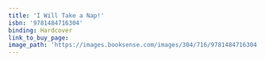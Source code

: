 ```yaml
---
title: 'I Will Take a Nap!'
isbn: '9781484716304'
binding: Hardcover
link_to_buy_page:
image_path: 'https://images.booksense.com/images/304/716/9781484716304.jpg'
---
```


